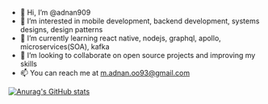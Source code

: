 - 👋 Hi, I’m @adnan909
- 👀 I’m interested in mobile development, backend development, systems designs, design patterns
- 🌱 I’m currently learning react native, nodejs, graphql, apollo, microservices(SOA), kafka
- 💞️ I’m looking to collaborate on open source projects and improving my skills
- 📫 You can reach me at m.adnan.oo93@gmail.com

<!---
adnan909/adnan909 is a ✨ special ✨ repository because its `README.md` (this file) appears on your GitHub profile.
You can click the Preview link to take a look at your changes.
--->
[![Anurag's GitHub stats](https://github-readme-stats.vercel.app/api?username=anuraghazra)](https://github.com/anuraghazra/github-readme-stats)

